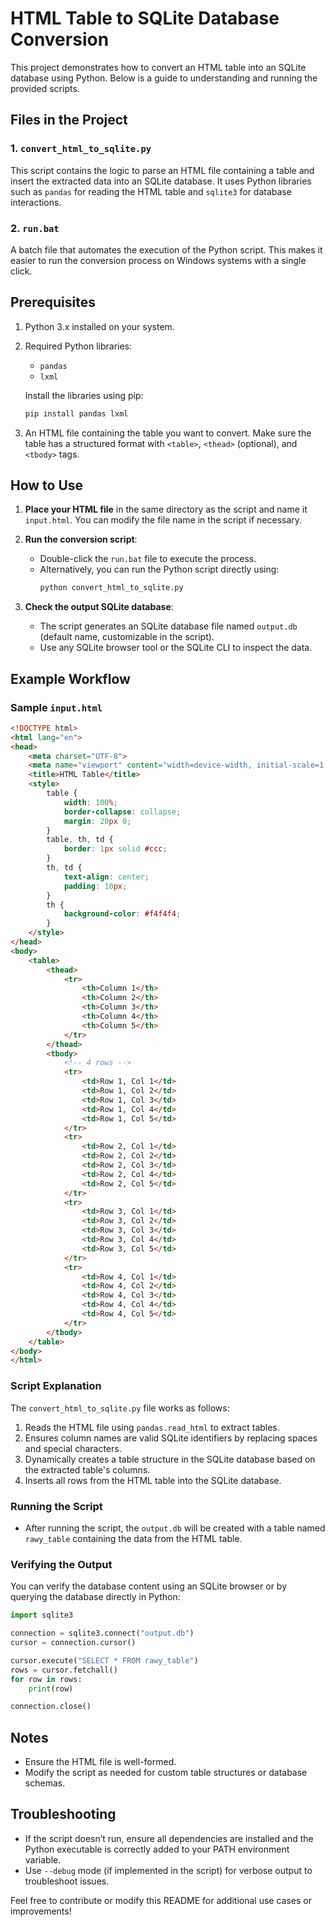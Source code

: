 # HTML Table to SQLite Database Conversion

This project demonstrates how to convert an HTML table into an SQLite database using Python. Below is a guide to understanding and running the provided scripts.

## Files in the Project

### 1. `convert_html_to_sqlite.py`
This script contains the logic to parse an HTML file containing a table and insert the extracted data into an SQLite database. It uses Python libraries such as `pandas` for reading the HTML table and `sqlite3` for database interactions.

### 2. `run.bat`
A batch file that automates the execution of the Python script. This makes it easier to run the conversion process on Windows systems with a single click.

## Prerequisites

1. Python 3.x installed on your system.
2. Required Python libraries:
    - `pandas`
    - `lxml`

   Install the libraries using pip:
   ```bash
   pip install pandas lxml
   ```

3. An HTML file containing the table you want to convert. Make sure the table has a structured format with `<table>`, `<thead>` (optional), and `<tbody>` tags.

## How to Use

1. **Place your HTML file** in the same directory as the script and name it `input.html`. You can modify the file name in the script if necessary.

2. **Run the conversion script**:
   - Double-click the `run.bat` file to execute the process.
   - Alternatively, you can run the Python script directly using:
     ```bash
     python convert_html_to_sqlite.py
     ```

3. **Check the output SQLite database**:
   - The script generates an SQLite database file named `output.db` (default name, customizable in the script).
   - Use any SQLite browser tool or the SQLite CLI to inspect the data.

## Example Workflow

### Sample `input.html`
```html
<!DOCTYPE html>
<html lang="en">
<head>
    <meta charset="UTF-8">
    <meta name="viewport" content="width=device-width, initial-scale=1.0">
    <title>HTML Table</title>
    <style>
        table {
            width: 100%;
            border-collapse: collapse;
            margin: 20px 0;
        }
        table, th, td {
            border: 1px solid #ccc;
        }
        th, td {
            text-align: center;
            padding: 10px;
        }
        th {
            background-color: #f4f4f4;
        }
    </style>
</head>
<body>
    <table>
        <thead>
            <tr>
                <th>Column 1</th>
                <th>Column 2</th>
                <th>Column 3</th>
                <th>Column 4</th>
                <th>Column 5</th>
            </tr>
        </thead>
        <tbody>
            <!-- 4 rows -->
            <tr>
                <td>Row 1, Col 1</td>
                <td>Row 1, Col 2</td>
                <td>Row 1, Col 3</td>
                <td>Row 1, Col 4</td>
                <td>Row 1, Col 5</td>
            </tr>
            <tr>
                <td>Row 2, Col 1</td>
                <td>Row 2, Col 2</td>
                <td>Row 2, Col 3</td>
                <td>Row 2, Col 4</td>
                <td>Row 2, Col 5</td>
            </tr>
            <tr>
                <td>Row 3, Col 1</td>
                <td>Row 3, Col 2</td>
                <td>Row 3, Col 3</td>
                <td>Row 3, Col 4</td>
                <td>Row 3, Col 5</td>
            </tr>
            <tr>
                <td>Row 4, Col 1</td>
                <td>Row 4, Col 2</td>
                <td>Row 4, Col 3</td>
                <td>Row 4, Col 4</td>
                <td>Row 4, Col 5</td>
            </tr>
        </tbody>
    </table>
</body>
</html>

```

### Script Explanation
The `convert_html_to_sqlite.py` file works as follows:
1. Reads the HTML file using `pandas.read_html` to extract tables.
2. Ensures column names are valid SQLite identifiers by replacing spaces and special characters.
3. Dynamically creates a table structure in the SQLite database based on the extracted table's columns.
4. Inserts all rows from the HTML table into the SQLite database.

### Running the Script
- After running the script, the `output.db` will be created with a table named `rawy_table` containing the data from the HTML table.

### Verifying the Output
You can verify the database content using an SQLite browser or by querying the database directly in Python:

```python
import sqlite3

connection = sqlite3.connect("output.db")
cursor = connection.cursor()

cursor.execute("SELECT * FROM rawy_table")
rows = cursor.fetchall()
for row in rows:
    print(row)

connection.close()
```

## Notes
- Ensure the HTML file is well-formed.
- Modify the script as needed for custom table structures or database schemas.

## Troubleshooting
- If the script doesn’t run, ensure all dependencies are installed and the Python executable is correctly added to your PATH environment variable.
- Use `--debug` mode (if implemented in the script) for verbose output to troubleshoot issues.

Feel free to contribute or modify this README for additional use cases or improvements!
